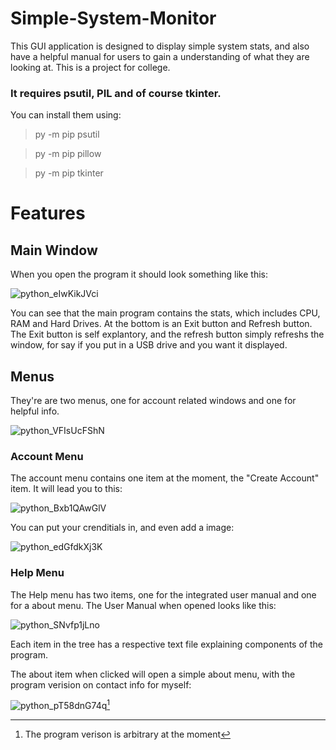 # Simple-System-Monitor
This GUI application is designed to display simple system stats, and also have a helpful manual for users to gain a understanding of what they are looking at. This is a project for college.



### It requires psutil, PIL and of course tkinter.

You can install them using:
>py -m pip psutil

>py -m pip pillow 

>py -m pip tkinter





# Features

## Main Window
When you open the program it should look something like this:

![python_eIwKikJVci](https://user-images.githubusercontent.com/69007574/222932791-46321658-e717-4195-980b-9b812fc54428.png)


You can see that the main program contains the stats, which includes CPU, RAM and Hard Drives. At the bottom is an Exit button and Refresh button. The Exit button is self explantory, and the refresh button simply refreshs the window, for say if you put in a USB drive and you want it displayed.

## Menus
They're are two menus, one for account related windows and one for helpful info.

![python_VFIsUcFShN](https://user-images.githubusercontent.com/69007574/222933040-c4b40e4d-3fe3-4856-9c64-4569205b88b8.png)

### Account Menu
The account menu contains one item at the moment, the "Create Account" item. It will lead you to this:

![python_Bxb1QAwGlV](https://user-images.githubusercontent.com/69007574/222933101-1a4d4ed8-3fc8-426e-a244-3a642ae0065b.png)

You can put your crenditials in, and even add a image:

![python_edGfdkXj3K](https://user-images.githubusercontent.com/69007574/222933121-d0bfd1fb-dde8-4a3a-a5fb-8e814da4d3da.png)

### Help Menu
The Help menu has two items, one for the integrated user manual and one for a about menu. The User Manual when opened looks like this: 

![python_SNvfp1jLno](https://user-images.githubusercontent.com/69007574/222933203-b0c2fac8-aa31-44b2-add8-44a9b6ace63e.png)

Each item in the tree has a respective text file explaining components of the program.



The about item when clicked will open a simple about menu, with the program verision on contact info for myself:

![python_pT58dnG74q](https://user-images.githubusercontent.com/69007574/222933256-095b2ef9-9462-4658-a900-5567f6cef662.png)[^1]

[^1]:The program verison is arbitrary at the moment

